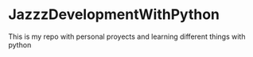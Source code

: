 # JazzzDevelopmentWithPython
This is my repo with personal proyects and learning different things with python 
